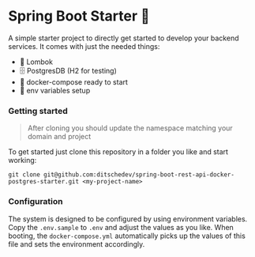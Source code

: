 # Spring Boot Starter 🚀
A simple starter project to directly get started to develop your backend services. It comes with just the needed things:
* 🌟 Lombok
* 🗄 PostgresDB (H2 for testing)
* 🐳 docker-compose ready to start
* 👀 env variables setup

### Getting started
> After cloning you should update the namespace matching your domain and project

To get started just clone this repository in a folder you like and start working:
```shell script
git clone git@github.com:ditschedev/spring-boot-rest-api-docker-postgres-starter.git <my-project-name>
```

### Configuration
The system is designed to be configured by using environment variables. Copy the `.env.sample` to `.env` and adjust the values
as you like. When booting, the `docker-compose.yml` automatically picks up the values of this file and sets the environment
accordingly.